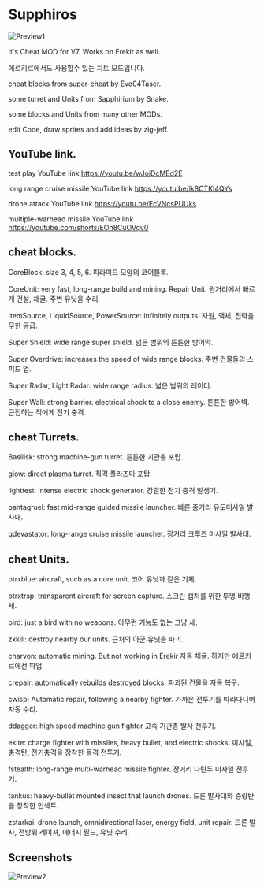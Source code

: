 # Supphiros

![Preview1](https://user-images.githubusercontent.com/130205763/230809009-e529c1a8-538c-4bf9-bbbe-1ffa5d0f42b0.png)


It's Cheat MOD for V7. Works on Erekir as well.

에르키르에서도 사용할수 있는 치트 모드입니다.



cheat blocks from super-cheat by Evo04Taser.

some turret and Units from Sapphirium by Snake.

some blocks and Units from many other MODs.

edit Code, draw sprites and add ideas by zig-jeff.

## YouTube link.
test play YouTube link https://youtu.be/wJojDcMEd2E

long range cruise missile YouTube link https://youtu.be/lk8CTKI4QYs

drone attack YouTube link https://youtu.be/EcVNcsPUUks

multiple-warhead missile YouTube link https://youtube.com/shorts/EOh8CuOVqv0

## cheat blocks.
CoreBlock: size 3, 4, 5, 6.
 피라미드 모양의 코어블록.

CoreUnit: very fast, long-range build and mining. Repair Unit.
 원거리에서 빠르게 건설, 채굴. 주변 유닛을 수리.

ItemSource, LiquidSource, PowerSource: infinitely outputs.
 자원, 액체, 전력을 무한 공급.

Super Shield: wide range super shield.
 넓은 범위의 튼튼한 방어막.

Super Overdrive: increases the speed of wide range blocks.
 주변 건물들의 스피드 업.

Super Radar, Light Radar: wide range radius.
 넓은 범위의 레이더.

Super Wall: strong barrier. electrical shock to a close enemy.
 튼튼한 방어벽. 근접하는 적에게 전기 충격.

## cheat Turrets.
Basilisk: strong machine-gun turret.
 튼튼한 기관총 포탑.

glow: direct plasma turret.
 직격 플라즈마 포탑.

lighttest: intense electric shock generator.
 강렬한 전기 충격 발생기.

pantagruel: fast mid-range guided missile launcher.
 빠른 중거리 유도미사일 발사대.

qdevastator: long-range cruise missile launcher.
 장거리 크루즈 미사일 발사대.


## cheat Units.
btrxblue: aircraft, such as a core unit.
 코어 유닛과 같은 기체.

btrxtrsp: transparent aircraft for screen capture.
 스크린 캡처를 위한 투명 비행체.

bird: just a bird with no weapons.
 아무런 기능도 없는 그냥 새.

zxkill: destroy nearby our units.
 근처의 아군 유닛을 파괴.

charvon: automatic mining. But not working in Erekir
 자동 채굴. 하지만 에르키르에선 파업.

crepair: automatically rebuilds destroyed blocks.
 파괴된 건물을 자동 복구.

cwisp: Automatic repair, following a nearby fighter.
 가까운 전투기를 따라다니며 자동 수리.

ddagger: high speed machine gun fighter
 고속 기관총 발사 전투기.

ekite: charge fighter with missiles, heavy bullet, and electric shocks.
 미사일, 충격탄, 전기충격을 장착한 돌격 전투기.

fstealth: long-range multi-warhead missile fighter.
 장거리 다탄두 미사일 전투기.

tankus: heavy-bullet mounted insect that launch drones.
 드론 발사대와 중량탄을 장착한 인섹트.

zstarkai: drone launch, omnidirectional laser, energy field, unit repair.
 드론 발사, 전방위 레이져, 에너지 필드, 유닛 수리.

## Screenshots
![Preview2](https://user-images.githubusercontent.com/130205763/230802715-9328c987-2921-4c3c-8b2f-8a917231d51b.png)
